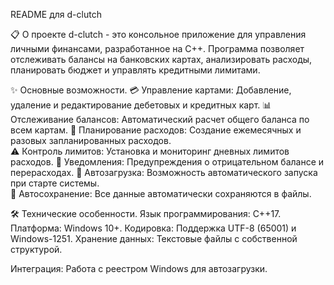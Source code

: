 README для d-clutch

📋 О проекте
d-clutch - это консольное приложение для управления личными финансами, разработанное на C++. Программа позволяет отслеживать балансы на банковских картах, анализировать расходы, 
планировать бюджет и управлять кредитными лимитами.

✨ Основные возможности. 
 💳 Управление картами: Добавление, удаление и редактирование дебетовых и кредитных карт. 
 📊 Отслеживание балансов: Автоматический расчет общего баланса по всем картам. 
 📅 Планирование расходов: Создание ежемесячных и разовых запланированных расходов.  
 ⚠️ Контроль лимитов: Установка и мониторинг дневных лимитов расходов. 
 🔔 Уведомления: Предупреждения о отрицательном балансе и перерасходах. 
 🚀 Автозагрузка: Возможность автоматического запуска при старте системы.  
 💾 Автосохранение: Все данные автоматически сохраняются в файлы. 

🛠️ Технические особенности. 
Язык программирования: C++17. 
Платформа: Windows 10+. 
Кодировка: Поддержка UTF-8 (65001) и Windows-1251. 
Хранение данных: Текстовые файлы с собственной структурой. 

Интеграция: Работа с реестром Windows для автозагрузки.

